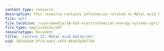 ```yaml
---
content_type: resource
description: This resource contains information related to Metal-acid batteries.
file: null
file_location: /coursemedia/10-626-electrochemical-energy-systems-spring-2014/385a5dad5f19aeb1c6f46bab2b3877d4_MIT10_626S14_Lec12_ConNo.pdf
file_type: application/pdf
resourcetype: Document
title: 'Lecture 12: Metal-acid batteries'
uid: 385a5dad-5f19-aeb1-c6f4-6bab2b3877d4
---
```

